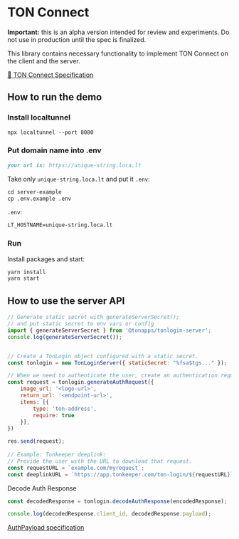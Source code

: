 # TON Connect

**Important:** this is an alpha version intended for review and experiments. Do not use in production until the spec is finalized.

This library contains necessary functionality to implement TON Connect on the client and the server.

[📄 TON Connect Specification](TonConnectSpecification.md)

## How to run the demo

### Install localtunnel

```md
npx localtunnel --port 8080
```

### Put domain name into .env

```md
your url is: https://unique-string.loca.lt
```

Take only `unique-string.loca.lt` and put it `.env`:

```md
cd server-example
cp .env.example .env
```

`.env`:

```md
LT_HOSTNAME=unique-string.loca.lt
```

### Run

Install packages and start:

```md
yarn install
yarn start
```

## How to use the server API

```js
// Generate static secret with generateServerSecret();
// and put static secret to env vars or config
import { generateServerSecret } from '@tonapps/tonlogin-server';
console.log(generateServerSecret());


// Create a TonLogin object configured with a static secret.
const tonlogin = new TonLoginServer({ staticSecret: "%fsa$tgs..." });

// When we need to authenticate the user, create an authentication request:
const request = tonlogin.generateAuthRequest({
    image_url: '<logo-url>',
    return_url: '<endpoint-url>',
    items: [{
        type: 'ton-address', 
        require: true
    }],
})

res.send(request);
 
// Example: Tonkeeper deeplink:
// Provide the user with the URL to download that request.
const requestURL = `example.com/myrequest`;
const deeplinkURL = `https://app.tonkeeper.com/ton-login/${requestURL}`;
```

Decode Auth Response

```js
const decodedResponse = tonlogin.decodeAuthResponse(encodedResponse);

console.log(decodedResponse.client_id, decodedResponse.payload);
```

[AuthPayload specification](TonConnectSpecification.md#auth-payload)





